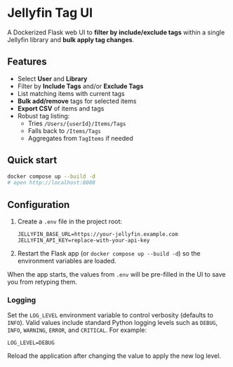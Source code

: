 # Jellyfin Tag UI

A Dockerized Flask web UI to **filter by include/exclude tags** within a single Jellyfin library and **bulk apply tag changes**.

## Features
- Select **User** and **Library**
- Filter by **Include Tags** and/or **Exclude Tags**
- List matching items with current tags
- **Bulk add/remove** tags for selected items
- **Export CSV** of items and tags
- Robust tag listing:
  - Tries `/Users/{userId}/Items/Tags`
  - Falls back to `/Items/Tags`
  - Aggregates from `TagItems` if needed

## Quick start
```bash
docker compose up --build -d
# open http://localhost:8088
```

## Configuration

1. Create a `.env` file in the project root:

   ```env
   JELLYFIN_BASE_URL=https://your-jellyfin.example.com
   JELLYFIN_API_KEY=replace-with-your-api-key
   ```

2. Restart the Flask app (or `docker compose up --build -d`) so the environment variables are loaded.

When the app starts, the values from `.env` will be pre-filled in the UI to save you from retyping them.

### Logging

Set the `LOG_LEVEL` environment variable to control verbosity (defaults to `INFO`).
Valid values include standard Python logging levels such as `DEBUG`, `INFO`, `WARNING`, `ERROR`,
and `CRITICAL`. For example:

```env
LOG_LEVEL=DEBUG
```

Reload the application after changing the value to apply the new log level.

